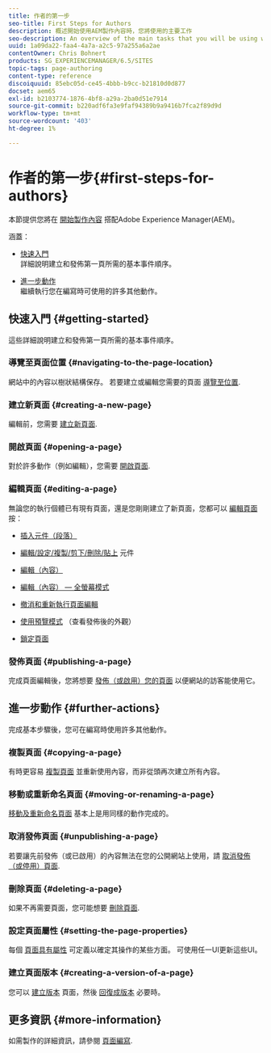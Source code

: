 ```yaml
---
title: 作者的第一步
seo-title: First Steps for Authors
description: 概述開始使用AEM製作內容時，您將使用的主要工作
seo-description: An overview of the main tasks that you will be using when starting to author content with AEM
uuid: 1a09da22-faa4-4a7a-a2c5-97a255a6a2ae
contentOwner: Chris Bohnert
products: SG_EXPERIENCEMANAGER/6.5/SITES
topic-tags: page-authoring
content-type: reference
discoiquuid: 85ebc05d-ce45-4bbb-b9cc-b21810d0d877
docset: aem65
exl-id: b2103774-1876-4bf8-a29a-2ba0d51e7914
source-git-commit: b220adf6fa3e9faf94389b9a9416b7fca2f89d9d
workflow-type: tm+mt
source-wordcount: '403'
ht-degree: 1%

---
```


# 作者的第一步{#first-steps-for-authors}

本節提供您將在 [開始製作內容](/help/sites-authoring/author.md#concept-of-authoring-and-publishing) 搭配Adobe Experience Manager(AEM)。

涵蓋：

* [快速入門](#getting-started)\
   詳細說明建立和發佈第一頁所需的基本事件順序。

* [進一步動作](#further-actions)\
   繼續執行您在編寫時可使用的許多其他動作。

## 快速入門 {#getting-started}

這些詳細說明建立和發佈第一頁所需的基本事件順序。

### 導覽至頁面位置 {#navigating-to-the-page-location}

網站中的內容以樹狀結構保存。 若要建立或編輯您需要的頁面 [導覽至位置](/help/sites-authoring/basic-handling.md#viewing-and-selecting-resources).

### 建立新頁面 {#creating-a-new-page}

編輯前，您需要 [建立新頁面](/help/sites-authoring/managing-pages.md#creating-a-new-page).

### 開啟頁面 {#opening-a-page}

對於許多動作（例如編輯），您需要 [開啟頁面](/help/sites-authoring/managing-pages.md#opening-a-page-for-editing).

### 編輯頁面 {#editing-a-page}

無論您的執行個體已有現有頁面，還是您剛剛建立了新頁面，您都可以 [編輯頁面](/help/sites-authoring/editing-content.md) 按：

* [插入元件（段落）](/help/sites-authoring/editing-content.md#inserting-a-component)
* [編輯/設定/複製/剪下/刪除/貼上](/help/sites-authoring/editing-content.md#edit-configure-copy-cut-delete-paste) 元件
* [編輯（內容）](/help/sites-authoring/editing-content.md#edit-content)
* [編輯（內容） — 全螢幕模式](/help/sites-authoring/editing-content.md#edit-content-full-screen-mode)

* [撤消和重新執行頁面編輯](/help/sites-authoring/editing-content.md#undoing-and-redoing-page-edits)
* [使用預覽模式](/help/sites-authoring/editing-content.md#preview-mode) （查看發佈後的外觀）
* [鎖定頁面](/help/sites-authoring/editing-content.md#locking-a-page)

### 發佈頁面 {#publishing-a-page}

完成頁面編輯後，您將想要 [發佈（或啟用）您的頁面](/help/sites-authoring/publishing-pages.md#main-pars-title-10) 以便網站的訪客能使用它。

## 進一步動作 {#further-actions}

完成基本步驟後，您可在編寫時使用許多其他動作。

### 複製頁面 {#copying-a-page}

有時更容易 [複製頁面](/help/sites-authoring/managing-pages.md#copying-and-pasting-a-page) 並重新使用內容，而非從頭再次建立所有內容。

### 移動或重新命名頁面 {#moving-or-renaming-a-page}

[移動及重新命名頁面](/help/sites-authoring/managing-pages.md#moving-or-renaming-a-page) 基本上是用同樣的動作完成的。

### 取消發佈頁面 {#unpublishing-a-page}

若要讓先前發佈（或已啟用）的內容無法在您的公開網站上使用，請 [取消發佈（或停用）頁面](/help/sites-authoring/publishing-pages.md#main-pars-title-5).

### 刪除頁面 {#deleting-a-page}

如果不再需要頁面，您可能想要 [刪除頁面](/help/sites-authoring/managing-pages.md#deleting-a-page).

### 設定頁面屬性 {#setting-the-page-properties}

每個 [頁面具有屬性](/help/sites-authoring/editing-page-properties.md) 可定義以確定其操作的某些方面。 可使用任一UI更新這些UI。

### 建立頁面版本 {#creating-a-version-of-a-page}

您可以 [建立版本](/help/sites-authoring/working-with-page-versions.md#creating-a-new-version) 頁面，然後 [回復成版本](/help/sites-authoring/working-with-page-versions.md#reverting-to-a-page-version) 必要時。

## 更多資訊 {#more-information}

如需製作的詳細資訊，請參閱 [頁面編寫](/help/sites-authoring/page-authoring.md).
